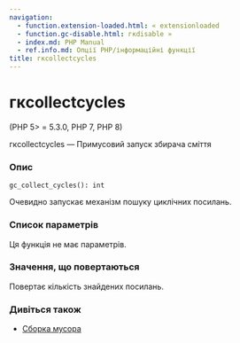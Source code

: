 ```yaml
---
navigation:
  - function.extension-loaded.html: « extensionloaded
  - function.gc-disable.html: гкdisable »
  - index.md: PHP Manual
  - ref.info.md: Опції PHP/інформаційні функції
title: гкcollectcycles
---
```

# гкcollectcycles

(PHP 5> = 5.3.0, PHP 7, PHP 8)

гкcollectcycles — Примусовий запуск збирача сміття

### Опис

```methodsynopsis
gc_collect_cycles(): int
```

Очевидно запускає механізм пошуку циклічних посилань.

### Список параметрів

Ця функція не має параметрів.

### Значення, що повертаються

Повертає кількість знайдених посилань.

### Дивіться також

-   [Сборка мусора](features.gc.md)
